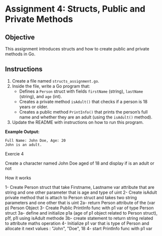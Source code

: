 # Assignment 4: Structs, Public and Private Methods

## Objective

This assignment introduces structs and how to create public and private methods in Go.

## Instructions

1. Create a file named `structs_assignment.go`.
2. Inside the file, write a Go program that:
   - Defines a `Person` struct with fields `firstName` (string), `lastName` (string), and `age` (int).
   - Creates a private method `isAdult()` that checks if a person is 18 years or older.
   - Creates a public method `PrintInfo()` that prints the person’s full name and whether they are an adult (using the `isAdult()` method).
3. Update the README with instructions on how to run this program.

**Example Output:**

```
Full Name: John Doe, Age: 20
John is an adult.
```

Exercie 4

Create a character named John Doe aged of 18 and display if is an adult or not

How it works



1- Create Person struct that take Firstname, Lastname var attribute that are string and one other parameter that is age and type of uint
2- Create isAdult private method that is attach to Person struct and takes two string parameters and one other that is uint
2a- return Person attribute of the (var p) Person Object
3- Create Public PrintInfo func with p1 var of type Person struct
3a- define and initialize p1a (age of p1 object related to Person struct), p1f, p1l using isAdult methode
3b- create statement to return string related to attribute maths operation
4- Initialize p1 var that is type of Person and allocate it next values : "John", "Doe", 18
4- start PrintInfo func with p1 var
